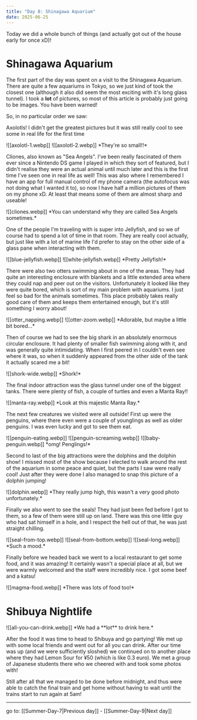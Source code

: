 ```yaml
---
title: "Day 8: Shinagawa Aquarium"
date: 2025-06-25
---
```

Today we did a whole bunch of things (and actually got out of the house early for once xD)!

# Shinagawa Aquarium
The first part of the day was spent on a visit to the Shinagawa Aquarium. There are quite a few aquariums in Tokyo, so we just kind of took the closest one (although it also did seem the most exciting with it's long glass tunnel).
I took a **lot** of pictures, so most of this article is probably just going to be images. You have been warned! 

So, in no particular order we saw:

Axolotls! I didn't get the greatest pictures but it was still really cool to see some in real life for the first time

<!-- axolotls -->

<span class="sidebysidecenter">
<span class="sidebyside">![[axolotl-1.webp]]</span>
<span class="sidebyside">![[axolotl-2.webp]]</span>
</span>
<span class="centerimg">
*They're so small!!*
</span>

Cliones, also known as "Sea Angels". I've been really fascinated of them ever since a Nintendo DS game I played in which they sort of featured, but I didn't realise they were an actual animal until much later and this is the first time I've seen one in real life as well!
This was also where I remembered I have an app for full manual control of my phone camera (the autofocus was not doing what I wanted it to), so now I have half a million pictures of them on my phone xD. At least that means some of them are almost sharp and useable!

<span class="centerimg">
<!-- cliones! -->
![[cliones.webp]]
*You can understand why they are called Sea Angels sometimes.*
</span>

One of the people I'm traveling with is super into Jellyfish, and so we of course had to spend a lot of time in that room. They are really cool actually, but just like with a lot of marine life I'd prefer to stay on the other side of a glass pane when interacting with them. 

<!-- jellyfish -->
<span class="sidebysidecenter">
<span class="sidebyside">![[blue-jellyfish.webp]]</span>
<span class="sidebyside">![[white-jellyfish.webp]]</span>
</span>
<span class="centerimg">
*Pretty Jellyfish!*
</span>

There were also two otters swimming about in one of the areas. They had quite an interesting enclosure with blankets and a little extended area where they could nap and peer out on the visitors. Unfortunately it looked like they were quite bored, which is sort of my main problem with aquariums. I just feel so bad for the animals sometimes. This place probably takes really good care of them and keeps them entertained enough, but it's still something I worry about!

<!-- otters -->


<span class="sidebysidecenter">
<span class="sidebyside">![[otter_napping.webp]]</span>
<span class="sidebyside">![[otter-zoom.webp]]</span>
</span>
<span class="centerimg">
*Adorable, but maybe a little bit bored...*
</span>

Then of course we had to see the big shark in an absolutely enormous circular enclosure. It had plenty of smaller fish swimming along with it, and was generally quite intimidating. When I first peered in I couldn't even see where it was, so when it suddenly appeared from the other side of the tank it actually scared me a bit!

<span class="centerimg">
<!-- shork wide -->
![[shork-wide.webp]]
*Shork!*
</span>

The final indoor attraction was the glass tunnel under one of the biggest tanks. There were plenty of fish, a couple of turtles and even a Manta Ray!!

<span class="centerimg">
<!-- glass tunnel stuff -->
![[manta-ray.webp]]
*Look at this majestic Manta Ray.*
</span>


The next few creatures we visited were all outside! First up were the penguins, where there even were a couple of younglings as well as older penguins. I was even lucky and got to see them eat. 

<span class="sidebysidecenter">
<!-- penguin eat, chill and baby -->
<span class="sidebyside">![[penguin-eating.webp]]</span>
<span class="sidebyside">![[penguin-screaming.webp]]</span>
<span class="sidebyside">![[baby-penguin.webp]]</span>
</span>
<span class="centerimg">
*omg! Penglings!*
</span>

Second to last of the big attractions were the dolphins and the dolphin show! I missed most of the show because I elected to walk around the rest of the aquarium in some peace and quiet, but the parts I saw were really cool! Just after they were done I also managed to snap this picture of a dolphin jumping! 

<span class="centerimg">
<!-- dolphin -->
![[dolphin.webp]]
*They really jump high, this wasn't a very good photo unfortunately.*
</span>

Finally we also went to see the seals! They had just been fed before I got to them, so a few of them were still up on land. There was this one little guy who had sat himself in a hole, and I respect the hell out of that, he was just straight chilling. 

<span class="sidebysidecenter">
<span class="sidebyside">![[seal-from-top.webp]]</span>
<span class="sidebyside">![[seal-from-bottom.webp]]</span>
<span class="sidebyside">![[seal-long.webp]]</span>
</span>
<span class="centerimg">
<!-- seals -->
*Such a mood.*
</span>

Finally before we headed back we went to a local restaurant to get some food, and it was amazing! It certainly wasn't a special place at all, but we were warmly welcomed and the staff were incredibly nice. I got some beef and a katsu!

<span class="centerimg">
<!-- food image -->
![[magma-food.webp]]
*There was lots of food too!*
</span>

# Shibuya Nightlife 


<span class="centerimg">
<!-- All you can drink -->
![[all-you-can-drink.webp]]
*We had a **lot** to drink here.*
</span>

After the food it was time to head to Shibuya and go partying! We met up with some local friends and went out for all you can drink. After our time was up (and we were sufficiently sloshed) we continued on to another place where they had Lemon Sour for ¥50 (which is like 0.3 euro). We met a group of Japanese students there who we cheered with and took some photos with!

Still after all that we managed to be done before midnight, and thus were able to catch the final train and get home without having to wait until the trains start to run again at 5am!

---

go to: [[Summer-Day-7|Previous day]] - [[Summer-Day-9|Next day]]